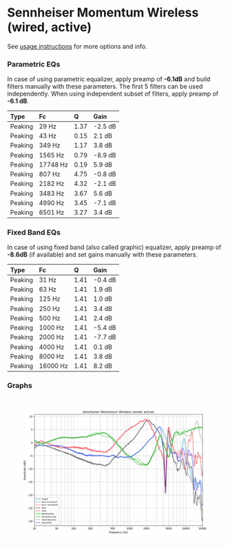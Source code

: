 # Sennheiser Momentum Wireless (wired, active)
See [usage instructions](https://github.com/jaakkopasanen/AutoEq#usage) for more options and info.

### Parametric EQs
In case of using parametric equalizer, apply preamp of **-6.1dB** and build filters manually
with these parameters. The first 5 filters can be used independently.
When using independent subset of filters, apply preamp of **-6.1 dB**.

| Type    | Fc       |    Q | Gain    |
|:--------|:---------|:-----|:--------|
| Peaking | 29 Hz    | 1.37 | -2.5 dB |
| Peaking | 43 Hz    | 0.15 | 2.1 dB  |
| Peaking | 349 Hz   | 1.17 | 3.8 dB  |
| Peaking | 1565 Hz  | 0.79 | -8.9 dB |
| Peaking | 17748 Hz | 0.19 | 5.9 dB  |
| Peaking | 807 Hz   | 4.75 | -0.8 dB |
| Peaking | 2182 Hz  | 4.32 | -2.1 dB |
| Peaking | 3483 Hz  | 3.67 | 5.6 dB  |
| Peaking | 4990 Hz  | 3.45 | -7.1 dB |
| Peaking | 6501 Hz  | 3.27 | 3.4 dB  |

### Fixed Band EQs
In case of using fixed band (also called graphic) equalizer, apply preamp of **-8.6dB**
(if available) and set gains manually with these parameters.

| Type    | Fc       |    Q | Gain    |
|:--------|:---------|:-----|:--------|
| Peaking | 31 Hz    | 1.41 | -0.4 dB |
| Peaking | 63 Hz    | 1.41 | 1.9 dB  |
| Peaking | 125 Hz   | 1.41 | 1.0 dB  |
| Peaking | 250 Hz   | 1.41 | 3.4 dB  |
| Peaking | 500 Hz   | 1.41 | 2.4 dB  |
| Peaking | 1000 Hz  | 1.41 | -5.4 dB |
| Peaking | 2000 Hz  | 1.41 | -7.7 dB |
| Peaking | 4000 Hz  | 1.41 | 0.1 dB  |
| Peaking | 8000 Hz  | 1.41 | 3.8 dB  |
| Peaking | 16000 Hz | 1.41 | 8.2 dB  |

### Graphs
![](./Sennheiser%20Momentum%20Wireless%20(wired,%20active).png)
